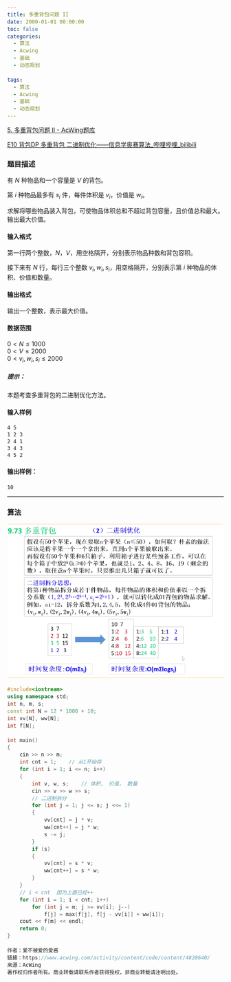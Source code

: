 ```yaml
---
title: 多重背包问题 II
date: 2000-01-01 00:00:00
toc: false
categories:
  - 算法
  - Acwing
  - 基础
  - 动态规划

tags:
  - 算法
  - Acwing
  - 基础
  - 动态规划
---
```


[5. 多重背包问题 II - AcWing题库](https://www.acwing.com/problem/content/5/)

[E10 背包DP 多重背包 二进制优化——信息学奥赛算法_哔哩哔哩_bilibili](https://www.bilibili.com/video/BV1MA41177cg/?spm_id_from=333.1387.search.video_card.click&vd_source=2f348893e98a838d97300d2bf728b18b)


### 题目描述
有 $N$ 种物品和一个容量是 $V$ 的背包。

第 $i$ 种物品最多有 $s_i$ 件，每件体积是 $v_i$，价值是 $w_i$。

求解将哪些物品装入背包，可使物品体积总和不超过背包容量，且价值总和最大。  
输出最大价值。

#### 输入格式

第一行两个整数，$N，V$，用空格隔开，分别表示物品种数和背包容积。

接下来有 $N$ 行，每行三个整数 $v_i, w_i, s_i$，用空格隔开，分别表示第 $i$ 种物品的体积、价值和数量。

#### 输出格式

输出一个整数，表示最大价值。

#### 数据范围

$0 \lt N \le 1000$  
$0 \lt V \le 2000$  
$0 \lt v_i, w_i, s_i \le 2000$

##### 提示：

本题考查多重背包的二进制优化方法。

#### 输入样例

```
4 5
1 2 3
2 4 1
3 4 3
4 5 2
```

#### 输出样例：

```
10
```

---
### 算法

![](多重背包问题%20II/Pasted%20image%2020240511005450.png)


```cpp
#include<iostream>
using namespace std;
int n, m, s;
const int N = 12 * 1000 + 10;       
int vv[N], ww[N];
int f[N];

int main()
{
    cin >> n >> m;
    int cnt = 1;    // 从1开始存
    for (int i = 1; i <= n; i++)
    {
        int v, w, s;    // 体积， 价值， 数量
        cin >> v >> w >> s;
        // 二进制拆分
        for (int j = 1; j <= s; j <<= 1)
        {
            vv[cnt] = j * v;
            ww[cnt++] = j * w;
            s -= j;
        }
        if (s)
        {
            vv[cnt] = s * v;
            ww[cnt++] = s * w;
        }
    }
    // i < cnt  因为上面已经++
    for (int i = 1; i < cnt; i++)
        for (int j = m; j >= vv[i]; j--)
            f[j] = max(f[j], f[j - vv[i]] + ww[i]);
    cout << f[m] << endl;
    return 0;
}

作者：爱不被爱的爱酱
链接：https://www.acwing.com/activity/content/code/content/4820640/
来源：AcWing
著作权归作者所有。商业转载请联系作者获得授权，非商业转载请注明出处。
```